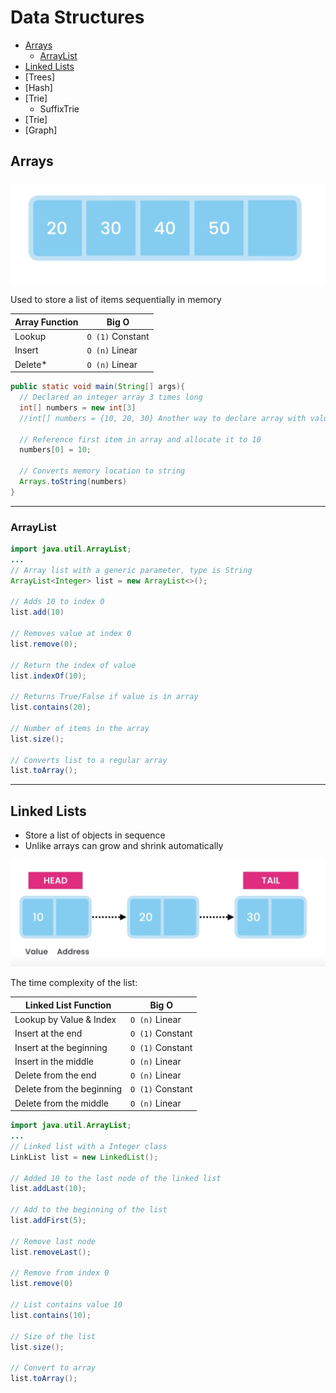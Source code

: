# Data Structures

- [Arrays](##Arrays)
  - [ArrayList](###ArrayList)
- [Linked Lists](##Linked%20Lists)
- [Trees]
- [Hash]
- [Trie]
  - SuffixTrie
- [Trie]
- [Graph]

## Arrays

![array](images/array.png)

Used to store a list of items sequentially in memory

| Array Function | Big O            |
| -------------- | ---------------- |
| Lookup         | `O (1)` Constant |
| Insert         | `O (n)` Linear   |
| Delete\*       | `O (n)` Linear   |

```java
public static void main(String[] args){
  // Declared an integer array 3 times long
  int[] numbers = new int[3]
  //int[] numbers = {10, 20, 30} Another way to declare array with values

  // Reference first item in array and allocate it to 10
  numbers[0] = 10;

  // Converts memory location to string
  Arrays.toString(numbers)
}
```

---

### ArrayList

```java
import java.util.ArrayList;
...
// Array list with a generic parameter, type is String
ArrayList<Integer> list = new ArrayList<>();

// Adds 10 to index 0
list.add(10)

// Removes value at index 0
list.remove(0);

// Return the index of value
list.indexOf(10);

// Returns True/False if value is in array
list.contains(20);

// Number of items in the array
list.size();

// Converts list to a regular array
list.toArray();
```

---

## Linked Lists

- Store a list of objects in sequence
- Unlike arrays can grow and shrink automatically

![linked-list](images/linked-list.png)

The time complexity of the list:

| Linked List Function      | Big O            |
| ------------------------- | ---------------- |
| Lookup by Value & Index   | `O (n)` Linear   |
| Insert at the end         | `O (1)` Constant |
| Insert at the beginning   | `O (1)` Constant |
| Insert in the middle      | `O (n)` Linear   |
| Delete from the end       | `O (n)` Linear   |
| Delete from the beginning | `O (1)` Constant |
| Delete from the middle    | `O (n)` Linear   |

```java
import java.util.ArrayList;
...
// Linked list with a Integer class
LinkList list = new LinkedList();

// Added 10 to the last node of the linked list
list.addLast(10);

// Add to the beginning of the list
list.addFirst(5);

// Remove last node
list.removeLast();

// Remove from index 0
list.remove(0)

// List contains value 10
list.contains(10);

// Size of the list
list.size();

// Convert to array
list.toArray();
```
